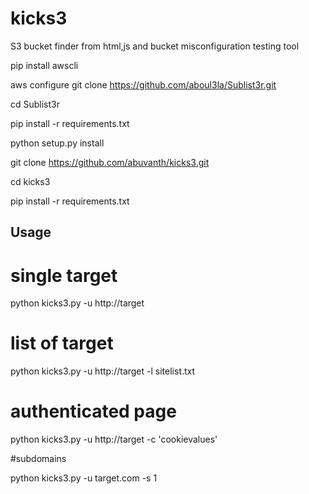 # kicks3
S3 bucket finder from html,js and bucket misconfiguration testing tool

pip install awscli

aws configure
git clone https://github.com/aboul3la/Sublist3r.git

cd Sublist3r

pip install -r requirements.txt

python setup.py install

git clone https://github.com/abuvanth/kicks3.git

cd kicks3

pip install -r requirements.txt

## Usage

# single target

python kicks3.py -u http://target

# list of target 

python kicks3.py -u http://target -l sitelist.txt

# authenticated page


python kicks3.py -u http://target -c 'cookievalues'



#subdomains

python kicks3.py -u target.com -s 1
